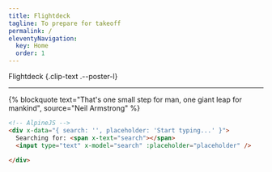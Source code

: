 ```yaml
---
title: Flightdeck
tagline: To prepare for takeoff
permalink: /
eleventyNavigation:
  key: Home
  order: 1
---
```


Flightdeck {.clip-text .--poster-l}

---

<article>
{% blockquote text="That's one small step for man, one giant leap for mankind", source="Neil Armstrong" %}
</article>

``` html
<!-- AlpineJS -->
<div x-data="{ search: '', placeholder: 'Start typing...' }">
  Searching for: <span x-text="search"></span>
  <input type="text" x-model="search" :placeholder="placeholder" />

</div>
```
